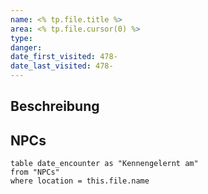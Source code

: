 ```yaml
---
name: <% tp.file.title %>
area: <% tp.file.cursor(0) %>
type:
danger: 
date_first_visited: 478-
date_last_visited: 478-
---
```


## Beschreibung



## NPCs
```dataview
table date_encounter as "Kennengelernt am"
from "NPCs"
where location = this.file.name
```
